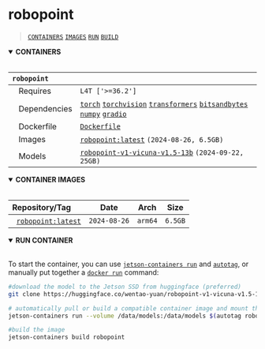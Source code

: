 # robopoint

> [`CONTAINERS`](#user-content-containers) [`IMAGES`](#user-content-images) [`RUN`](#user-content-run) [`BUILD`](#user-content-build)

<details open>
<summary><b><a id="containers">CONTAINERS</a></b></summary>
<br>

| **`robopoint`** | |
| :-- | :-- |
| &nbsp;&nbsp;&nbsp;Requires | `L4T ['>=36.2']` |
| &nbsp;&nbsp;&nbsp;Dependencies | [`torch`](/packages/ml/torch) [`torchvision`](/packages/ml/torchvision) [`transformers`](/packages/llm/transformers) [`bitsandbytes`](/packages/llm/bitsandbytes) [`numpy`](/packages/numeric/numpy) [`gradio`](/packages/ui/gradio) |
| &nbsp;&nbsp;&nbsp;Dockerfile | [`Dockerfile`](Dockerfile) |
| &nbsp;&nbsp;&nbsp;Images | [`robopoint:latest`](https://hub.docker.com/r/robopoint/tags) `(2024-08-26, 6.5GB)` |
| &nbsp;&nbsp;&nbsp;Models | [`robopoint-v1-vicuna-v1.5-13b`](https://huggingface.co/wentao-yuan/robopoint-v1-vicuna-v1.5-13b) `(2024-09-22, 25GB)` |

</details>

<details open>
<summary><b><a id="images">CONTAINER IMAGES</a></b></summary>
<br>

| Repository/Tag | Date | Arch | Size |
| :-- | :--: | :--: | :--: |
| &nbsp;&nbsp;[`robopoint:latest`](https://hub.docker.com/r/robopoint/tags) | `2024-08-26` | `arm64` | `6.5GB` |
<details open>
<summary><b><a id="run">RUN CONTAINER</a></b></summary>
<br>

To start the container, you can use [`jetson-containers run`](/docs/run.md) and [`autotag`](/docs/run.md#autotag), or manually put together a [`docker run`](https://docs.docker.com/engine/reference/commandline/run/) command:
```bash
#download the model to the Jetson SSD from huggingface (preferred)
git clone https://huggingface.co/wentao-yuan/robopoint-v1-vicuna-v1.5-13b

# automatically pull or build a compatible container image and mount the model path to the container
jetson-containers run --volume /data/models:/data/models $(autotag robopoint)

#build the image 
jetson-containers build robopoint